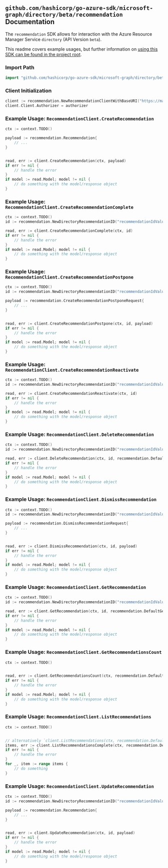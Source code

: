 
## `github.com/hashicorp/go-azure-sdk/microsoft-graph/directory/beta/recommendation` Documentation

The `recommendation` SDK allows for interaction with the Azure Resource Manager Service `directory` (API Version `beta`).

This readme covers example usages, but further information on [using this SDK can be found in the project root](https://github.com/hashicorp/go-azure-sdk/tree/main/docs).

### Import Path

```go
import "github.com/hashicorp/go-azure-sdk/microsoft-graph/directory/beta/recommendation"
```


### Client Initialization

```go
client := recommendation.NewRecommendationClientWithBaseURI("https://management.azure.com")
client.Client.Authorizer = authorizer
```


### Example Usage: `RecommendationClient.CreateRecommendation`

```go
ctx := context.TODO()

payload := recommendation.Recommendation{
	// ...
}


read, err := client.CreateRecommendation(ctx, payload)
if err != nil {
	// handle the error
}
if model := read.Model; model != nil {
	// do something with the model/response object
}
```


### Example Usage: `RecommendationClient.CreateRecommendationComplete`

```go
ctx := context.TODO()
id := recommendation.NewDirectoryRecommendationID("recommendationIdValue")

read, err := client.CreateRecommendationComplete(ctx, id)
if err != nil {
	// handle the error
}
if model := read.Model; model != nil {
	// do something with the model/response object
}
```


### Example Usage: `RecommendationClient.CreateRecommendationPostpone`

```go
ctx := context.TODO()
id := recommendation.NewDirectoryRecommendationID("recommendationIdValue")

payload := recommendation.CreateRecommendationPostponeRequest{
	// ...
}


read, err := client.CreateRecommendationPostpone(ctx, id, payload)
if err != nil {
	// handle the error
}
if model := read.Model; model != nil {
	// do something with the model/response object
}
```


### Example Usage: `RecommendationClient.CreateRecommendationReactivate`

```go
ctx := context.TODO()
id := recommendation.NewDirectoryRecommendationID("recommendationIdValue")

read, err := client.CreateRecommendationReactivate(ctx, id)
if err != nil {
	// handle the error
}
if model := read.Model; model != nil {
	// do something with the model/response object
}
```


### Example Usage: `RecommendationClient.DeleteRecommendation`

```go
ctx := context.TODO()
id := recommendation.NewDirectoryRecommendationID("recommendationIdValue")

read, err := client.DeleteRecommendation(ctx, id, recommendation.DefaultDeleteRecommendationOperationOptions())
if err != nil {
	// handle the error
}
if model := read.Model; model != nil {
	// do something with the model/response object
}
```


### Example Usage: `RecommendationClient.DismissRecommendation`

```go
ctx := context.TODO()
id := recommendation.NewDirectoryRecommendationID("recommendationIdValue")

payload := recommendation.DismissRecommendationRequest{
	// ...
}


read, err := client.DismissRecommendation(ctx, id, payload)
if err != nil {
	// handle the error
}
if model := read.Model; model != nil {
	// do something with the model/response object
}
```


### Example Usage: `RecommendationClient.GetRecommendation`

```go
ctx := context.TODO()
id := recommendation.NewDirectoryRecommendationID("recommendationIdValue")

read, err := client.GetRecommendation(ctx, id, recommendation.DefaultGetRecommendationOperationOptions())
if err != nil {
	// handle the error
}
if model := read.Model; model != nil {
	// do something with the model/response object
}
```


### Example Usage: `RecommendationClient.GetRecommendationsCount`

```go
ctx := context.TODO()


read, err := client.GetRecommendationsCount(ctx, recommendation.DefaultGetRecommendationsCountOperationOptions())
if err != nil {
	// handle the error
}
if model := read.Model; model != nil {
	// do something with the model/response object
}
```


### Example Usage: `RecommendationClient.ListRecommendations`

```go
ctx := context.TODO()


// alternatively `client.ListRecommendations(ctx, recommendation.DefaultListRecommendationsOperationOptions())` can be used to do batched pagination
items, err := client.ListRecommendationsComplete(ctx, recommendation.DefaultListRecommendationsOperationOptions())
if err != nil {
	// handle the error
}
for _, item := range items {
	// do something
}
```


### Example Usage: `RecommendationClient.UpdateRecommendation`

```go
ctx := context.TODO()
id := recommendation.NewDirectoryRecommendationID("recommendationIdValue")

payload := recommendation.Recommendation{
	// ...
}


read, err := client.UpdateRecommendation(ctx, id, payload)
if err != nil {
	// handle the error
}
if model := read.Model; model != nil {
	// do something with the model/response object
}
```
